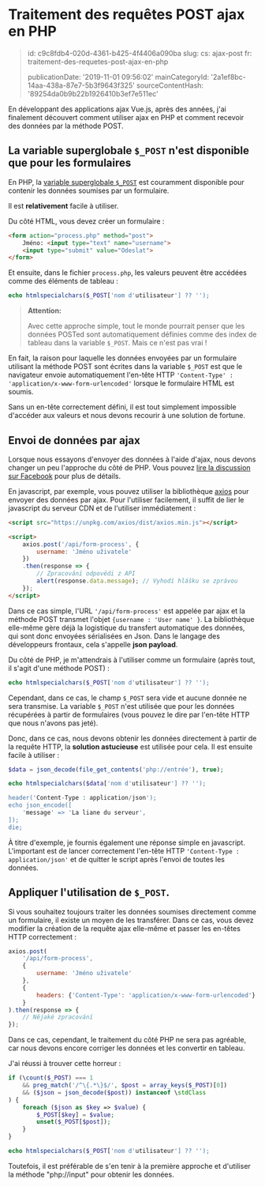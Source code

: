 Traitement des requêtes POST ajax en PHP
========================================

> id: c9c8fdb4-020d-4361-b425-4f4406a090ba
> slug:
> 	cs: ajax-post
> 	fr: traitement-des-requetes-post-ajax-en-php
> 
> publicationDate: '2019-11-01 09:56:02'
> mainCategoryId: '2a1ef8bc-14aa-438a-87e7-5b3f9643f325'
> sourceContentHash: '89254da0b9b22b1926410b3ef7e511ec'

En développant des applications ajax Vue.js, après des années, j'ai finalement découvert comment utiliser ajax en PHP et comment recevoir des données par la méthode POST.

La variable superglobale `$_POST` n'est disponible que pour les formulaires
-------------------------------------------------------------

En PHP, la <a href="/superglobal-variable">variable superglobale `$_POST`</a> est couramment disponible pour contenir les données soumises par un formulaire.

Il est **relativement** facile à utiliser.

Du côté HTML, vous devez créer un formulaire :

```html
<form action="process.php" method="post">
    Jméno: <input type="text" name="username">
    <input type="submit" value="Odeslat">
</form>
```

Et ensuite, dans le fichier `process.php`, les valeurs peuvent être accédées comme des éléments de tableau :

```php
echo htmlspecialchars($_POST['nom d'utilisateur'] ?? '');
```

> **Attention:**
>
> Avec cette approche simple, tout le monde pourrait penser que les données POSTed sont automatiquement définies comme des index de tableau dans la variable `$_POST`. Mais ce n'est pas vrai !

En fait, la raison pour laquelle les données envoyées par un formulaire utilisant la méthode POST sont écrites dans la variable `$_POST` est que le navigateur envoie automatiquement l'en-tête HTTP `'Content-Type' : 'application/x-www-form-urlencoded'` lorsque le formulaire HTML est soumis.

Sans un en-tête correctement défini, il est tout simplement impossible d'accéder aux valeurs et nous devons recourir à une solution de fortune.

Envoi de données par ajax
-------------------

Lorsque nous essayons d'envoyer des données à l'aide d'ajax, nous devons changer un peu l'approche du côté de PHP. Vous pouvez <a href="https://www.facebook.com/groups/frontendisti/permalink/2372671669611010/">lire la discussion sur Facebook</a> pour plus de détails.

En javascript, par exemple, vous pouvez utiliser la bibliothèque <a href="https://github.com/axios/axios">axios</a> pour envoyer des données par ajax. Pour l'utiliser facilement, il suffit de lier le javascript du serveur CDN et de l'utiliser immédiatement :

```html
<script src="https://unpkg.com/axios/dist/axios.min.js"></script>

<script>
    axios.post('/api/form-process', {
        username: 'Jméno uživatele'
    })
    .then(response => {
        // Zpracování odpovědi z API
        alert(response.data.message); // Vyhodí hlášku se zprávou
    });
</script>
```

Dans ce cas simple, l'URL `'/api/form-process'` est appelée par ajax et la méthode POST transmet l'objet `{username : 'User name' }`. La bibliothèque elle-même gère déjà la logistique du transfert automatique des données, qui sont donc envoyées sérialisées en Json. Dans le langage des développeurs frontaux, cela s'appelle **json payload**.

Du côté de PHP, je m'attendrais à l'utiliser comme un formulaire (après tout, il s'agit d'une méthode POST) :

```php
echo htmlspecialchars($_POST['nom d'utilisateur'] ?? '');
```

Cependant, dans ce cas, le champ `$_POST` sera vide et aucune donnée ne sera transmise. La variable `$_POST` n'est utilisée que pour les données récupérées à partir de formulaires (vous pouvez le dire par l'en-tête HTTP que nous n'avons pas jeté).

Donc, dans ce cas, nous devons obtenir les données directement à partir de la requête HTTP, la **solution astucieuse** est utilisée pour cela. Il est ensuite facile à utiliser :

```php
$data = json_decode(file_get_contents('php://entrée'), true);

echo htmlspecialchars($data['nom d'utilisateur'] ?? '');

header('Content-Type : application/json');
echo json_encode([
    'message' => 'La liane du serveur',
]);
die;
```

À titre d'exemple, je fournis également une réponse simple en javascript. L'important est de lancer correctement l'en-tête HTTP `'Content-Type : application/json'` et de quitter le script après l'envoi de toutes les données.

Appliquer l'utilisation de `$_POST`.
-------------------------

Si vous souhaitez toujours traiter les données soumises directement comme un formulaire, il existe un moyen de les transférer. Dans ce cas, vous devez modifier la création de la requête ajax elle-même et passer les en-têtes HTTP correctement :

```js
axios.post(
    '/api/form-process',
    {
        username: 'Jméno uživatele'
    },
    {
        headers: {'Content-Type': 'application/x-www-form-urlencoded'}
    }
).then(response => {
    // Nějaké zpracování
});
```

Dans ce cas, cependant, le traitement du côté PHP ne sera pas agréable, car nous devons encore corriger les données et les convertir en tableau.

J'ai réussi à trouver cette horreur :

```php
if (\count($_POST) === 1
    && preg_match('/^\{.*\}$/', $post = array_keys($_POST)[0])
    && ($json = json_decode($post)) instanceof \stdClass
) {
    foreach ($json as $key => $value) {
        $_POST[$key] = $value;
        unset($_POST[$post]);
    }
}

echo htmlspecialchars($_POST['nom d'utilisateur'] ?? '');
```

Toutefois, il est préférable de s'en tenir à la première approche et d'utiliser la méthode "php://input" pour obtenir les données.
